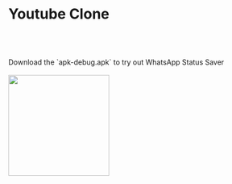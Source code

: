 # Youtube Clone
<br>
<br>
<br>
Download the `apk-debug.apk` to try out WhatsApp Status Saver
<br>
<br>
<a href="https://github.com/himanshuyadv/youtube-clone/blob/main/app-debug.apk"><img src="https://playerzon.com/asset/download.png" width="200"></img></a>
<br>
<br>
